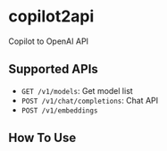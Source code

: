 # copilot2api
Copilot to OpenAI API

## Supported APIs

- `GET /v1/models`: Get model list
- `POST /v1/chat/completions`: Chat API
- `POST /v1/embeddings`

## How To Use

